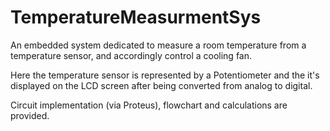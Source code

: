 # TemperatureMeasurmentSys
An embedded system dedicated to measure a room temperature from a temperature sensor, and accordingly control a cooling fan.

Here the temperature sensor is represented by a Potentiometer and the it's displayed on the LCD screen after being converted from analog to digital.

Circuit implementation (via Proteus), flowchart and calculations are provided.
